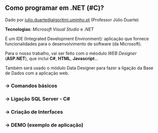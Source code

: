 ## Como programar em .NET (#C)?

Dado por julio.duarte@algoritmi.uminho.pt (Professor Júlio Duarte)

__Tecnologias__: _Microsoft Visual Studio_ e _.NET_

É um IDE (Integrated Development Environment): aplicação que fornece funcionalidades para o desenvolvimento de software (da Microsoft).

Para o nosso trabalho, vai ser feito com o méodulo _WEB Designer_ (__ASP.NET__), que inclui __C#__, __HTML__, __Javascript__...

Também será usado o módulo Data Designer para fazer a ligação da Base de Dados com a aplicação web.

### -> Comandos básicos

### -> Ligação SQL Server - C#

### -> Criação de Interfaces

### -> DEMO (exemplo de aplicação)
